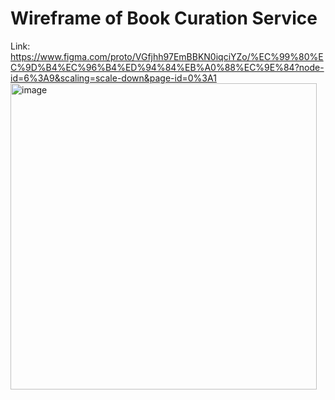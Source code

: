 # Wireframe of Book Curation Service
Link: https://www.figma.com/proto/VGfjhh97EmBBKN0iqciYZo/%EC%99%80%EC%9D%B4%EC%96%B4%ED%94%84%EB%A0%88%EC%9E%84?node-id=6%3A9&scaling=scale-down&page-id=0%3A1
<img width="490" alt="image" src="https://user-images.githubusercontent.com/39396725/211246322-28263933-7ee9-45a1-a3ff-e3d991d12438.png">
